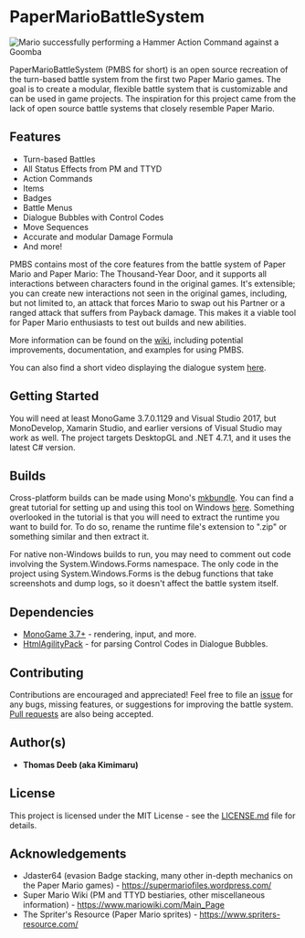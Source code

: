 # PaperMarioBattleSystem
![Mario successfully performing a Hammer Action Command against a Goomba](https://1drv.ms/u/s!AoVfzuXWGWSwi6MeVjvbHC3kpY1CCg)

PaperMarioBattleSystem (PMBS for short) is an open source recreation of the turn-based battle system from the first two Paper Mario games. The goal is to create a modular, flexible battle system that is customizable and can be used in game projects. The inspiration for this project came from the lack of open source battle systems that closely resemble Paper Mario.

## Features
* Turn-based Battles
* All Status Effects from PM and TTYD
* Action Commands
* Items
* Badges
* Battle Menus
* Dialogue Bubbles with Control Codes
* Move Sequences
* Accurate and modular Damage Formula
* And more!

PMBS contains most of the core features from the battle system of Paper Mario and Paper Mario: The Thousand-Year Door, and it supports all interactions between characters found in the original games. It's extensible; you can create new interactions not seen in the original games, including, but not limited to, an attack that forces Mario to swap out his Partner or a ranged attack that suffers from Payback damage. This makes it a viable tool for Paper Mario enthusiasts to test out builds and new abilities.

More information can be found on the [wiki](https://github.com/tdeeb/PaperMarioBattleSystem/wiki), including potential improvements, documentation, and examples for using PMBS.

You can also find a short video displaying the dialogue system [here](https://1drv.ms/v/s!AoVfzuXWGWSwi6Ix05m1gYyaE7-vQw).

## Getting Started
You will need at least MonoGame 3.7.0.1129 and Visual Studio 2017, but MonoDevelop, Xamarin Studio, and earlier versions of Visual Studio may work as well. The project targets DesktopGL and .NET 4.7.1, and it uses the latest C# version.

## Builds
Cross-platform builds can be made using Mono's [mkbundle](http://www.mono-project.com/docs/tools+libraries/tools/mkbundle/). You can find a great tutorial for setting up and using this tool on Windows [here](https://dotnetcoretutorials.com/2018/03/22/bundling-mono-with-a-net-executable-using-mkbundle-on-windows/). Something overlooked in the tutorial is that you will need to extract the runtime you want to build for. To do so, rename the runtime file's extension to ".zip" or something similar and then extract it.

For native non-Windows builds to run, you may need to comment out code involving the System.Windows.Forms namespace. The only code in the project using System.Windows.Forms is the debug functions that take screenshots and dump logs, so it doesn't affect the battle system itself.

## Dependencies
* [MonoGame 3.7+](https://github.com/MonoGame/MonoGame) - rendering, input, and more.
* [HtmlAgilityPack](https://github.com/zzzprojects/html-agility-pack) - for parsing Control Codes in Dialogue Bubbles.

## Contributing
Contributions are encouraged and appreciated! Feel free to file an [issue](https://github.com/tdeeb/PaperMarioBattleSystem/issues) for any bugs, missing features, or suggestions for improving the battle system. [Pull requests](https://github.com/tdeeb/PaperMarioBattleSystem/pulls) are also being accepted.

## Author(s)
* **Thomas Deeb (aka Kimimaru)**

## License
This project is licensed under the MIT License - see the [LICENSE.md](https://github.com/tdeeb/PaperMarioBattleSystem/blob/master/LICENSE) file for details.

## Acknowledgements
* Jdaster64 (evasion Badge stacking, many other in-depth mechanics on the Paper Mario games) - https://supermariofiles.wordpress.com/
* Super Mario Wiki (PM and TTYD bestiaries, other miscellaneous information) - https://www.mariowiki.com/Main_Page
* The Spriter's Resource (Paper Mario sprites) - https://www.spriters-resource.com/